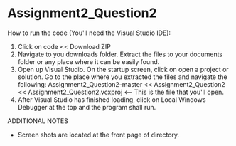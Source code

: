 # Assignment2_Question2

How to run the code (You'll need the Visual Studio IDE):

1. Click on code << Download ZIP
2. Navigate to you downloads folder. Extract the files to your documents folder or any place where it can be easily found.
3. Open up Visual Studio. On the startup screen, click on open a project or solution. Go to the place where you extracted the files and navigate the following: Assignment2_Question2-master << Assignment2_Question2 << Assignment2_Question2.vcxproj <-- This is the file that you'll open.
4. After Visual Studio has finished loading, click on Local Windows Debugger at the top and the program shall run.

ADDITIONAL NOTES
* Screen shots are located at the front page of directory.
